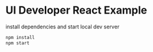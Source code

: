 # UI Developer React Example


install dependencies and start local dev server

```sh
npm install
npm start
```
